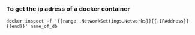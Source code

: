 ### To get the ip adress of a docker container
`docker inspect -f '{{range .NetworkSettings.Networks}}{{.IPAddress}}{{end}}' name_of_db`
